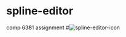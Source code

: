 # spline-editor
 comp 6381 assignment
#![spline-editor-icon](https://i.ibb.co/JwmSrF0D/Screenshot-2025-02-28-013243.png)
